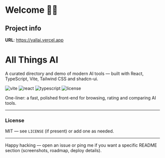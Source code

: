 # Welcome 👋🏻

## Project info

**URL**: https://yallai.vercel.app

<!--- 👋 Nice README header --->

# All Things AI

A curated directory and demo of modern AI tools — built with React, TypeScript, Vite, Tailwind CSS and shadcn-ui.

<!-- Badges -->
![vite](https://img.shields.io/badge/Vite-Blue?logo=vite&logoColor=white)
![react](https://img.shields.io/badge/React-17.0.0-blue?logo=react&logoColor=white)
![typescript](https://img.shields.io/badge/TypeScript-4.0-blue?logo=typescript&logoColor=white)
![license](https://img.shields.io/badge/License-MIT-green)

One-liner: a fast, polished front-end for browsing, rating and comparing AI tools.

---

### License

MIT — see `LICENSE` (if present) or add one as needed.

---

Happy hacking — open an issue or ping me if you want a specific README section (screenshots, roadmap, deploy details).
